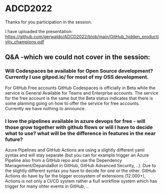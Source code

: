 # ADCD2022

Thanks for you participation in the session.

I have uploaded the presentation: https://github.com/gerwaldo/ADCD2022/blob/main/GitHub_hidden_productivity_champions.pdf


## Q&A -which we could not cover in the session:

### Will Codespaces be available for Open Source development? Currently I use gitpod.io/ for most of my OSS development.
For GitHub Free accounts GitHub Codespaces is officially in Beta while the service is General Available for Teams and Enterprise accounts.
The service for the free account is the same but the Beta status indicates that there is some planning going on how to offer the service for free accounts. Currently we have nothing to announce. 

### I love the pipelines available in azure devops for free - will those grow together with github flows or will I have to decide what to use? what will be the difference in features in the near future?
Azure Pipelines and GitHub Actions are using a slightly different yaml syntax and will stay separate (but you can for example trigger an Azure Pipeline also from a GitHub repo and use the Dependency Management/DepandaBot in GitHub, GitHub Advanced Security, ..). Due to the slightly different syntax you have to decide for one or the other. GitHub Actions do have by far the bigger ecosystem of extensions (12.000+), Actions is not only a CI/CD system rather a fiull workflow system which has trigger for many ohter events in GitHub, ..

